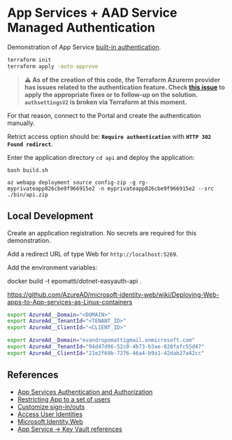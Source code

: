 # App Services + AAD Service Managed Authentication

Demonstration of App Service [built-in authentication](https://learn.microsoft.com/en-us/azure/app-service/overview-authentication-authorization).

```sh
terraform init
terraform apply -auto-approve
```

> **⚠️ As of the creation of this code, the Terraform Azurerm provider has issues related to the authentication feature. Check [this issue](https://github.com/hashicorp/terraform-provider-azurerm/issues/20913) to apply the appropriate fixes or to follow-up on the solution. `authsettingsV2` is broken via Terraform at this moment.**

For that reason, connect to the Portal and create the authentication manually. 

Retrict access option should be: **`Require authentication`** with **`HTTP 302 Found redirect`**.

Enter the application directory `cd api` and deploy the application:

```
bash build.sh

az webapp deployment source config-zip -g rg-myprivateapp826cbe9f966915e2 -n myprivateapp826cbe9f966915e2 --src ./bin/api.zip
```


## Local Development

Create an application registration. No secrets are required for this demonstration.

Add a redirect URL of type Web for `http://localhost:5269`.

Add the environment variables:

docker build -t epomatti/dotnet-easyauth-api .

https://github.com/AzureAD/microsoft-identity-web/wiki/Deploying-Web-apps-to-App-services-as-Linux-containers

```sh
export AzureAd__Domain="<DOMAIN>"
export AzureAd__TenantId="<TENANT_ID>"
export AzureAd__ClientId="<CLIENT_ID>"

export AzureAd__Domain="evandropomattigmail.onmicrosoft.com"
export AzureAd__TenantId="94d47d96-52c0-4b73-b3ae-028fafc55d47"
export AzureAd__ClientId="21e2f69b-7276-46a4-b9a1-42dab27a42cc"
```

## References

- [App Services Authentication and Authorization](https://learn.microsoft.com/en-us/azure/app-service/overview-authentication-authorization)
- [Restricting App to a set of users](https://learn.microsoft.com/en-us/azure/active-directory/develop/howto-restrict-your-app-to-a-set-of-users)
- [Customize sign-in/outs](https://learn.microsoft.com/en-us/azure/app-service/configure-authentication-customize-sign-in-out)
- [Access User Identities](https://learn.microsoft.com/en-us/azure/app-service/configure-authentication-user-identities)
- [Microsoft.Identity.Web](https://github.com/AzureAD/microsoft-identity-web/wiki/1.2.0#integration-with-azure-app-services-authentication-of-web-apps-running-with-microsoftidentityweb)
- [App Service -> Key Vault references](https://learn.microsoft.com/en-us/azure/app-service/app-service-key-vault-references?tabs=azure-cli)
